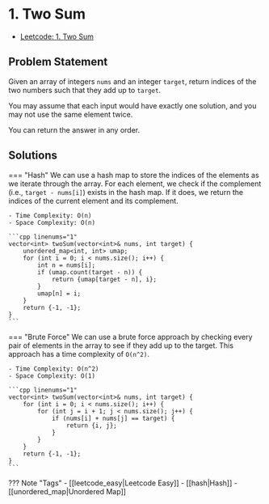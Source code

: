 # 1. Two Sum

- [Leetcode: 1. Two Sum](https://leetcode.com/problems/two-sum/)

## Problem Statement
Given an array of integers `nums` and an integer `target`, return indices of the two numbers such that they add up to `target`.

You may assume that each input would have exactly one solution, and you may not use the same element twice.

You can return the answer in any order.


## Solutions

=== "Hash"
    We can use a hash map to store the indices of the elements as we iterate through the array. For each element, we check if the complement (i.e., `target - nums[i]`) exists in the hash map. If it does, we return the indices of the current element and its complement.

    - Time Complexity: O(n)
    - Space Complexity: O(n)

    ```cpp linenums="1"
    vector<int> twoSum(vector<int>& nums, int target) {
        unordered_map<int, int> umap;
        for (int i = 0; i < nums.size(); i++) {
            int n = nums[i];
            if (umap.count(target - n)) {
                return {umap[target - n], i};
            }
            umap[n] = i;
        }
        return {-1, -1};
    }
    ```

=== "Brute Force"
    We can use a brute force approach by checking every pair of elements in the array to see if they add up to the target. This approach has a time complexity of `O(n^2)`.

    - Time Complexity: O(n^2)
    - Space Complexity: O(1)

    ```cpp linenums="1"
    vector<int> twoSum(vector<int>& nums, int target) {
        for (int i = 0; i < nums.size(); i++) {
            for (int j = i + 1; j < nums.size(); j++) {
                if (nums[i] + nums[j] == target) {
                    return {i, j};
                }
            }
        }
        return {-1, -1};
    }
    ```


??? Note "Tags"
    - [[leetcode_easy|Leetcode Easy]]
    - [[hash|Hash]]
    - [[unordered_map|Unordered Map]]
